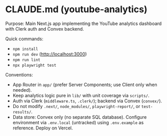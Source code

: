 # CLAUDE.md (youtube-analytics)

Purpose: Main Next.js app implementing the YouTube analytics dashboard with Clerk auth and Convex backend.

Quick commands:

- `npm install`
- `npm run dev` (<http://localhost:3000>)
- `npm run lint`
- `npx playwright test`

Conventions:

- App Router in `app/` (prefer Server Components; use Client only when needed).
- Keep analytics logic pure in `lib/` with unit coverage via `scripts/`.
- Auth via Clerk (`middleware.ts`, `.clerk/`); backend via Convex (`convex/`).
- Do not modify `.next/`, `node_modules/`, `playwright-report/`, or `test-results/`.
- Data store: Convex only (no separate SQL database). Configure environment via `.env.local` (untracked) using `.env.example` as reference. Deploy on Vercel.
